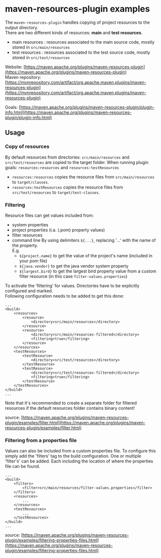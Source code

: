 # maven-resources-plugin examples

The `maven-resources-plugin` handles copying of project resources to the output directory.  
There are two different kinds of resources: **main** and **test resources**.

- main resources : resources associated to the main source code, mostly stored in `src/main/resources`
- test resources : resources associated to the test source code, mostly stored in `src/test/resources`

Website: [https://maven.apache.org/plugins/maven-resources-plugin](https://maven.apache.org/plugins/maven-resources-plugin)  
Maven repository: [https://mvnrepository.com/artifact/org.apache.maven.plugins/maven-resources-plugin](https://mvnrepository.com/artifact/org.apache.maven.plugins/maven-resources-plugin)

Goals: [https://maven.apache.org/plugins/maven-resources-plugin/plugin-info.html](https://maven.apache.org/plugins/maven-resources-plugin/plugin-info.html)

## Usage

### Copy of resources

By default resources from directories:
`src/main/resources` and `src/test/resources`
are copied to the target folder. When running plugin goals: `resources:resources` and `resources:testResources`

- `resources:resources` copies the resource files from `src/main/resources` to `target/classes`.
- `resources:testResources` copies the resource files from `src/test/resources` to `target/test-classes`.

### Filtering

Resource files can get values included from:
- system properties
- project properties (i.a. (.pom) property values)
- filter resources
- command line
  By using delimiters `${...}`, replacing '...' with the name of the property.  
  E.g.
    - `${project.name}` to get the value of the project's name (included in your pom file)
    - `${java.vendor}` to get the java vendor system property
    - `${largest.bird}` to get the largest bird property value from a custom filter resource (in this case `filter-values.properties`)

To activate the 'filtering' for values. Directories have to be explicitly configured and marked.  
Following configuration needs to be added to get this done:
```
...
<build>
    <resources>
        <resource>
            <directory>src/main/resources</directory>
        </resource>
        <resource>
            <directory>src/main/resources-filtered</directory>
            <filtering>true</filtering>
        </resource>
    </resources>
    <testResources>
        <testResource>
            <directory>src/test/resources</directory>
        </testResource>
        <testResource>
            <directory>src/test/resources-filtered</directory>
            <filtering>true</filtering>
        </testResource>
    </testResources>
</build>
...
```

Note that it's recommended to create a separate folder for filtered resources if the default resources folder contains binary content!

source: [https://maven.apache.org/plugins/maven-resources-plugin/examples/filter.html](https://maven.apache.org/plugins/maven-resources-plugin/examples/filter.html)

### Filtering from a properties file

Values can also be included from a custom properties file. To configure this simply add the 'filters' tag to the build configuration.
One or multiple 'filter's' can be added. Each including the location of where the properties file can be found.

```
...
<build>
    <filters>
        <filter>src/main/resources/filter-values.properties</filter>
    </filters>
    <resources>
        ...
    </resources>
    <testResources>
        ...
    </testResources>
</build>
...
```

source: [https://maven.apache.org/plugins/maven-resources-plugin/examples/filtering-properties-files.html](https://maven.apache.org/plugins/maven-resources-plugin/examples/filtering-properties-files.html)
